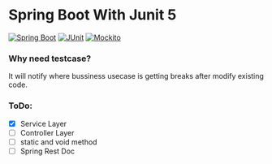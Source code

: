 # Spring Boot With Junit 5
[![Spring Boot](https://img.shields.io/badge/Spring%20Boot-3.1.4-green)](https://spring.io/projects/spring-boot)
[![JUnit](https://img.shields.io/badge/JUnit-5.9.2-brightgreen)](https://junit.org/)
[![Mockito](https://img.shields.io/badge/Mockito-5.3.1-brightgreen)](https://site.mockito.org/)

### Why need testcase?
It will notify where bussiness usecase is getting breaks after modify existing code.

### ToDo:
- [x] Service Layer
- [ ] Controller Layer
- [ ] static and void method
- [ ] Spring Rest Doc
